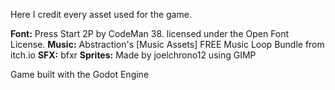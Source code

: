 Here I credit every asset used for the game.

**Font:**  Press Start 2P by CodeMan 38. licensed under the Open Font License. 
**Music:** Abstraction's \[Music Assets\] FREE Music Loop Bundle from itch.io
**SFX:** bfxr 
**Sprites:** Made by joelchrono12 using GIMP

Game built with the Godot Engine


